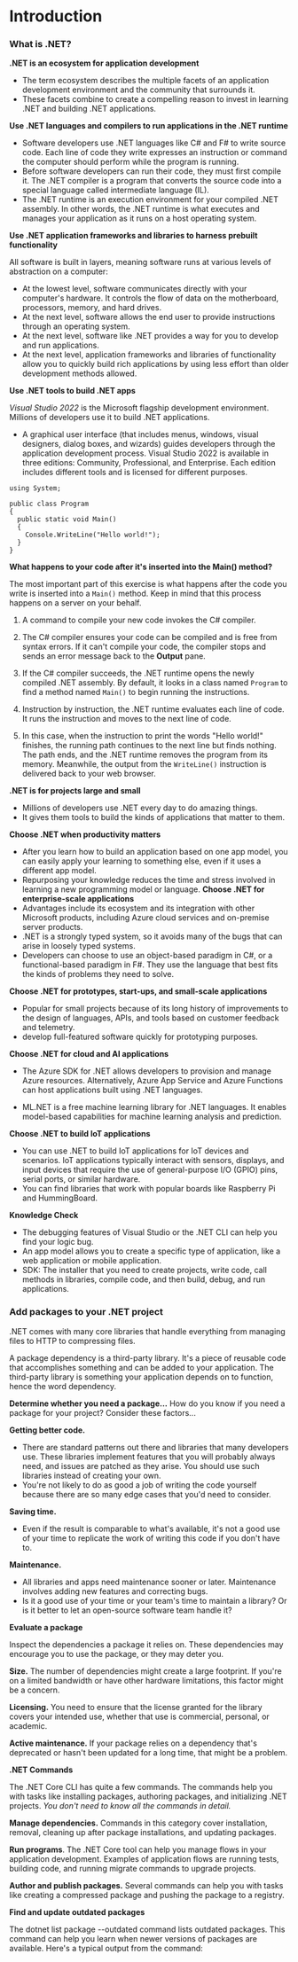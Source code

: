 # Introduction

### What is .NET?

**.NET is an ecosystem for application development**

- The term ecosystem describes the multiple facets of an application development environment and the community that surrounds it. 
- These facets combine to create a compelling reason to invest in learning .NET and building .NET applications.

**Use .NET languages and compilers to run applications in the .NET runtime**
- Software developers use .NET languages like C# and F# to write source code. Each line of code they write expresses an instruction or command the computer should perform while the program is running.
- Before software developers can run their code, they must first compile it. The .NET compiler is a program that converts the source code into a special language called intermediate language (IL).
- The .NET runtime is an execution environment for your compiled .NET assembly. In other words, the .NET runtime is what executes and manages your application as it runs on a host operating system.

**Use .NET application frameworks and libraries to harness prebuilt functionality**

All software is built in layers, meaning software runs at various levels of abstraction on a computer:

- At the lowest level, software communicates directly with your computer's hardware. It controls the flow of data on the motherboard, processors, memory, and hard drives.
- At the next level, software allows the end user to provide instructions through an operating system.
- At the next level, software like .NET provides a way for you to develop and run applications.
- At the next level, application frameworks and libraries of functionality allow you to quickly build rich applications by using less effort than older development methods allowed.

**Use .NET tools to build .NET apps**

_Visual Studio 2022_ is the Microsoft flagship development environment. Millions of developers use it to build .NET applications. 
- A graphical user interface (that includes menus, windows, visual designers, dialog boxes, and wizards) guides developers through the application development process. Visual Studio 2022 is available in three editions: Community, Professional, and Enterprise. Each edition includes different tools and is licensed for different purposes.

```
using System;

public class Program
{
  public static void Main()
  {
    Console.WriteLine("Hello world!");
  }
}
```
**What happens to your code after it's inserted into the Main() method?**

The most important part of this exercise is what happens after the code you write is inserted into a ```Main()``` method. Keep in mind that this process happens on a server on your behalf.

1. A command to compile your new code invokes the C# compiler.

2. The C# compiler ensures your code can be compiled and is free from syntax errors. If it can't compile your code, the compiler stops and sends an error message back to the **Output** pane.

3. If the C# compiler succeeds, the .NET runtime opens the newly compiled .NET assembly. By default, it looks in a class named ```Program``` to find a method named ```Main()``` to begin running the instructions.

4. Instruction by instruction, the .NET runtime evaluates each line of code. It runs the instruction and moves to the next line of code.

5. In this case, when the instruction to print the words "Hello world!" finishes, the running path continues to the next line but finds nothing. The path ends, and the .NET runtime removes the program from its memory. Meanwhile, the output from the ```WriteLine()``` instruction is delivered back to your web browser.

**.NET is for projects large and small**
- Millions of developers use .NET every day to do amazing things. 
- It gives them tools to build the kinds of applications that matter to them.

**Choose .NET when productivity matters**
- After you learn how to build an application based on one app model, you can easily apply your learning to something else, even if it uses a different app model.
- Repurposing your knowledge reduces the time and stress involved in learning a new programming model or language.
**Choose .NET for enterprise-scale applications**
- Advantages include its ecosystem and its integration with other Microsoft products, including Azure cloud services and on-premise server products.
- .NET is a strongly typed system, so it avoids many of the bugs that can arise in loosely typed systems. 
- Developers can choose to use an object-based paradigm in C#, or a functional-based paradigm in F#. They use the language that best fits the kinds of problems they need to solve.

**Choose .NET for prototypes, start-ups, and small-scale applications**
- Popular for small projects because of its long history of improvements to the design of languages, APIs, and tools based on customer feedback and telemetry.
- develop full-featured software quickly for prototyping purposes.

**Choose .NET for cloud and AI applications**
- The Azure SDK for .NET allows developers to provision and manage Azure resources. Alternatively, Azure App Service and Azure Functions can host applications built using .NET languages.

- ML.NET is a free machine learning library for .NET languages. It enables model-based capabilities for machine learning analysis and prediction.

**Choose .NET to build IoT applications**
- You can use .NET to build IoT applications for IoT devices and scenarios. IoT applications typically interact with sensors, displays, and input devices that require the use of general-purpose I/O (GPIO) pins, serial ports, or similar hardware.
- You can find libraries that work with popular boards like Raspberry Pi and HummingBoard.

**Knowledge Check**
- The debugging features of Visual Studio or the .NET CLI can help you find your logic bug.
- An app model allows you to create a specific type of application, like a web application or mobile application.
- SDK: The installer that you need to create projects, write code, call methods in libraries, compile code, and then build, debug, and run applications.

### Add packages to your .NET project
.NET comes with many core libraries that handle everything from managing files to HTTP to compressing files.

A package dependency is a third-party library. It's a piece of reusable code that accomplishes something and can be added to your application. The third-party library is something your application depends on to function, hence the word dependency.

**Determine whether you need a package...**
How do you know if you need a package for your project? Consider these factors...

**Getting better code.** 
- There are standard patterns out there and libraries that many developers use. These libraries implement features that you will probably always need, and issues are patched as they arise. You should use such libraries instead of creating your own. 
- You're not likely to do as good a job of writing the code yourself because there are so many edge cases that you'd need to consider.

**Saving time.**
- Even if the result is comparable to what's available, it's not a good use of your time to replicate the work of writing this code if you don't have to.

**Maintenance.**
- All libraries and apps need maintenance sooner or later. Maintenance involves adding new features and correcting bugs. 
- Is it a good use of your time or your team's time to maintain a library? Or is it better to let an open-source software team handle it?

**Evaluate a package**

Inspect the dependencies a package it relies on. These dependencies may encourage you to use the package, or they may deter you.

**Size.** The number of dependencies might create a large footprint. If you're on a limited bandwidth or have other hardware limitations, this factor might be a concern.

**Licensing.** You need to ensure that the license granted for the library covers your intended use, whether that use is commercial, personal, or academic.

**Active maintenance.** If your package relies on a dependency that's deprecated or hasn't been updated for a long time, that might be a problem.

**.NET Commands**

The .NET Core CLI has quite a few commands. The commands help you with tasks like installing packages, authoring packages, and initializing .NET projects. _You don't need to know all the commands in detail._

**Manage dependencies.**
Commands in this category cover installation, removal, cleaning up after package installations, and updating packages.

**Run programs**.
The .NET Core tool can help you manage flows in your application development. Examples of application flows are running tests, building code, and running migrate commands to upgrade projects.

**Author and publish packages.**
Several commands can help you with tasks like creating a compressed package and pushing the package to a registry.


**Find and update outdated packages**

The dotnet list package --outdated command lists outdated packages. This command can help you learn when newer versions of packages are available. Here's a typical output from the command:

